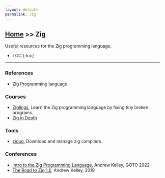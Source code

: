 ```yaml
---
layout: default
permalink: /zg
---
```


## [Home](/) >> Zig

Useful resources for the Zig programming language.

* TOC
{:toc}

* * *

### References

* [Zig Programming language](https://ziglang.org/)

### Courses

* [Ziglings](https://github.com/ziglings-org/exercises), Learn the Zig programming language by fixing tiny broken programs.
* [Zig in Depth](https://www.youtube.com/playlist?list=PLtB7CL7EG7pCw7Xy1SQC53Gl8pI7aDg9t)

### Tools

* [zigup](https://github.com/marler8997/zigup), Download and manage zig compilers.

### Conferences

* [Intro to the Zig Programming Language](https://www.youtube.com/watch?v=YXrb-DqsBNU), Andrew Kelley, GOTO 2022
* [The Road to Zig 1.0](https://www.youtube.com/watch?v=Gv2I7qTux7g), Andrew Kelley, 2019
